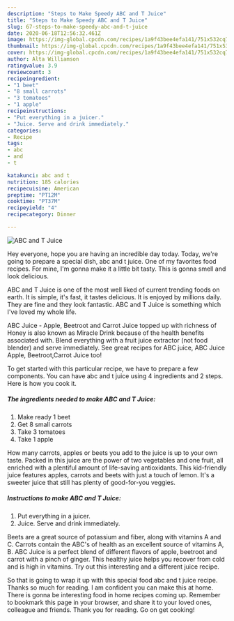 ```yaml
---
description: "Steps to Make Speedy ABC and T Juice"
title: "Steps to Make Speedy ABC and T Juice"
slug: 67-steps-to-make-speedy-abc-and-t-juice
date: 2020-06-18T12:56:32.461Z
image: https://img-global.cpcdn.com/recipes/1a9f43bee4efa141/751x532cq70/abc-and-t-juice-recipe-main-photo.jpg
thumbnail: https://img-global.cpcdn.com/recipes/1a9f43bee4efa141/751x532cq70/abc-and-t-juice-recipe-main-photo.jpg
cover: https://img-global.cpcdn.com/recipes/1a9f43bee4efa141/751x532cq70/abc-and-t-juice-recipe-main-photo.jpg
author: Alta Williamson
ratingvalue: 3.9
reviewcount: 3
recipeingredient:
- "1 beet"
- "8 small carrots"
- "3 tomatoes"
- "1 apple"
recipeinstructions:
- "Put everything in a juicer."
- "Juice. Serve and drink immediately."
categories:
- Recipe
tags:
- abc
- and
- t

katakunci: abc and t 
nutrition: 185 calories
recipecuisine: American
preptime: "PT12M"
cooktime: "PT37M"
recipeyield: "4"
recipecategory: Dinner

---
```



![ABC and T Juice](https://img-global.cpcdn.com/recipes/1a9f43bee4efa141/751x532cq70/abc-and-t-juice-recipe-main-photo.jpg)

Hey everyone, hope you are having an incredible day today. Today, we're going to prepare a special dish, abc and t juice. One of my favorites food recipes. For mine, I'm gonna make it a little bit tasty. This is gonna smell and look delicious.

ABC and T Juice is one of the most well liked of current trending foods on earth. It is simple, it's fast, it tastes delicious. It is enjoyed by millions daily. They are fine and they look fantastic. ABC and T Juice is something which I've loved my whole life.

ABC Juice - Apple, Beetroot and Carrot Juice topped up with richness of Honey is also known as Miracle Drink because of the health benefits associated with. Blend everything with a fruit juice extractor (not food blender) and serve immediately. See great recipes for ABC juice, ABC Juice Apple, Beetroot,Carrot Juice too!


To get started with this particular recipe, we have to prepare a few components. You can have abc and t juice using 4 ingredients and 2 steps. Here is how you cook it.

<!--inarticleads1-->

##### The ingredients needed to make ABC and T Juice:

1. Make ready 1 beet
1. Get 8 small carrots
1. Take 3 tomatoes
1. Take 1 apple


How many carrots, apples or beets you add to the juice is up to your own taste. Packed in this juice are the power of two vegetables and one fruit, all enriched with a plentiful amount of life-saving antioxidants. This kid-friendly juice features apples, carrots and beets with just a touch of lemon. It&#39;s a sweeter juice that still has plenty of good-for-you veggies. 

<!--inarticleads2-->

##### Instructions to make ABC and T Juice:

1. Put everything in a juicer.
1. Juice. Serve and drink immediately.


Beets are a great source of potassium and fiber, along with vitamins A and C. Carrots contain the ABC&#39;s of health as an excellent source of vitamins A, B. ABC Juice is a perfect blend of different flavors of apple, beetroot and carrot with a pinch of ginger. This healthy juice helps you recover from cold and is high in vitamins. Try out this interesting and a different juice recipe. 

So that is going to wrap it up with this special food abc and t juice recipe. Thanks so much for reading. I am confident you can make this at home. There is gonna be interesting food in home recipes coming up. Remember to bookmark this page in your browser, and share it to your loved ones, colleague and friends. Thank you for reading. Go on get cooking!
